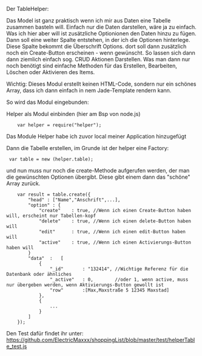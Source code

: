 Der TableHelper:

Das Model ist ganz praktisch wenn ich mir aus Daten eine Tabelle zusammen basteln will.
Einfach nur die Daten darstellen, wäre ja zu einfach. Was ich hier aber will ist zusätzliche Optionionen den Daten hinzu
zu fügen. Dann soll eine weiter Spalte entstehen, in der ich die Optionen hinterlege. Diese Spalte bekommt die Überschrift 
Options. dort soll dann zusätzlich noch ein Create-Button erscheinen - wenn gewünscht.
So lassen sich dann dann ziemlich einfach sog. CRUD Aktionen Darstellen. Was man dann nur noch benötigt sind einfache Methoden
für das Erstellen, Bearbeiten, Löschen oder Aktivieren des Items.

Wichtig: Dieses Modul erstellt keinen HTML-Code, sondern nur ein schönes Array, dass ich dann einfach in nem Jade-Template 
rendern kann.

So wird das Modul eingebunden:

Helper als Modul einbinden (hier am Bsp von node.js)

```
    var helper = require("helper");
```
Das Module Helper habe ich zuvor local meiner Application hinzugefügt

Dann die Tabelle erstellen, im Grunde ist der helper eine Factory:

```
 var table = new (helper.table);
```

und nun muss nur noch die create-Methode aufgerufen werden, der man die gewünschten Optionen übergibt. Diese gibt einem dann das "schöne" Array zurück.

```
    var result = table.create({
        "head" : ["Name","Anschrift",...],
        "option" : {
            "create"    : true, //Wenn ich einen Create-Button haben will, erscheint nur Tabellen-kopf
            "delete"    : true, //Wenn ich einen delete-Button haben will
            "edit"      : true, //Wenn ich einen edit-Button haben will
            "active"    : true, //Wenn ich einen Activierungs-Button haben will
        }
        "data"  :   [
            {
                "_id"       : "132414", //Wichtige Referenz für die Datenbank oder ähnliches
                "_active"   : 0,        //oder 1, wenn active, muss nur übergeben werden, wenn Aktivierungs-Button gewollt ist
                "row"       :[Max,Maxstraße 5 12345 Maxstad]
            },
            {
                ...
            }
        ]
    });
 ```

Den Test dafür findet ihr unter: https://github.com/ElectricMaxxx/shoppingList/blob/master/test/helperTable_test.js

